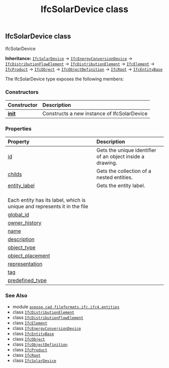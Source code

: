 ﻿---
title: IfcSolarDevice class
second_title: Aspose.CAD for Python via .NET API References
description: 
type: docs
weight: 6070
url: /python-net/aspose.cad.fileformats.ifc.ifc4.entities/ifcsolardevice/
is_root: false
---

## IfcSolarDevice class

IfcSolarDevice



**Inheritance:** [`IfcSolarDevice`](/cad/python-net/aspose.cad.fileformats.ifc.ifc4.entities/ifcsolardevice) → 
[`IfcEnergyConversionDevice`](/cad/python-net/aspose.cad.fileformats.ifc.ifc4.entities/ifcenergyconversiondevice) → 
[`IfcDistributionFlowElement`](/cad/python-net/aspose.cad.fileformats.ifc.ifc4.entities/ifcdistributionflowelement) → 
[`IfcDistributionElement`](/cad/python-net/aspose.cad.fileformats.ifc.ifc4.entities/ifcdistributionelement) → 
[`IfcElement`](/cad/python-net/aspose.cad.fileformats.ifc.ifc4.entities/ifcelement) → 
[`IfcProduct`](/cad/python-net/aspose.cad.fileformats.ifc.ifc4.entities/ifcproduct) → 
[`IfcObject`](/cad/python-net/aspose.cad.fileformats.ifc.ifc4.entities/ifcobject) → 
[`IfcObjectDefinition`](/cad/python-net/aspose.cad.fileformats.ifc.ifc4.entities/ifcobjectdefinition) → 
[`IfcRoot`](/cad/python-net/aspose.cad.fileformats.ifc.ifc4.entities/ifcroot) → 
[`IfcEntityBase`](/cad/python-net/aspose.cad.fileformats.ifc/ifcentitybase)



The IfcSolarDevice type exposes the following members:

### Constructors
| Constructor | Description |
| :- | :- |
| [__init__](/cad/python-net/aspose.cad.fileformats.ifc.ifc4.entities/ifcsolardevice/__init__/#) | Constructs a new instance of IfcSolarDevice |


### Properties
| Property | Description |
| :- | :- |
| [id](/cad/python-net/aspose.cad.fileformats.ifc.ifc4.entities/ifcsolardevice/id) | Gets the unique identifier of an object inside a drawing. |
| [childs](/cad/python-net/aspose.cad.fileformats.ifc.ifc4.entities/ifcsolardevice/childs) | Gets the collection of a nested entities. |
| [entity_label](/cad/python-net/aspose.cad.fileformats.ifc.ifc4.entities/ifcsolardevice/entity_label) | Gets the entity label.<br/>Each entity has its label, which is unique and represents it in the file |
| [global_id](/cad/python-net/aspose.cad.fileformats.ifc.ifc4.entities/ifcsolardevice/global_id) |  |
| [owner_history](/cad/python-net/aspose.cad.fileformats.ifc.ifc4.entities/ifcsolardevice/owner_history) |  |
| [name](/cad/python-net/aspose.cad.fileformats.ifc.ifc4.entities/ifcsolardevice/name) |  |
| [description](/cad/python-net/aspose.cad.fileformats.ifc.ifc4.entities/ifcsolardevice/description) |  |
| [object_type](/cad/python-net/aspose.cad.fileformats.ifc.ifc4.entities/ifcsolardevice/object_type) |  |
| [object_placement](/cad/python-net/aspose.cad.fileformats.ifc.ifc4.entities/ifcsolardevice/object_placement) |  |
| [representation](/cad/python-net/aspose.cad.fileformats.ifc.ifc4.entities/ifcsolardevice/representation) |  |
| [tag](/cad/python-net/aspose.cad.fileformats.ifc.ifc4.entities/ifcsolardevice/tag) |  |
| [predefined_type](/cad/python-net/aspose.cad.fileformats.ifc.ifc4.entities/ifcsolardevice/predefined_type) |  |



### See Also
* module [`aspose.cad.fileformats.ifc.ifc4.entities`](..)
* class [`IfcDistributionElement`](/cad/python-net/aspose.cad.fileformats.ifc.ifc4.entities/ifcdistributionelement)
* class [`IfcDistributionFlowElement`](/cad/python-net/aspose.cad.fileformats.ifc.ifc4.entities/ifcdistributionflowelement)
* class [`IfcElement`](/cad/python-net/aspose.cad.fileformats.ifc.ifc4.entities/ifcelement)
* class [`IfcEnergyConversionDevice`](/cad/python-net/aspose.cad.fileformats.ifc.ifc4.entities/ifcenergyconversiondevice)
* class [`IfcEntityBase`](/cad/python-net/aspose.cad.fileformats.ifc/ifcentitybase)
* class [`IfcObject`](/cad/python-net/aspose.cad.fileformats.ifc.ifc4.entities/ifcobject)
* class [`IfcObjectDefinition`](/cad/python-net/aspose.cad.fileformats.ifc.ifc4.entities/ifcobjectdefinition)
* class [`IfcProduct`](/cad/python-net/aspose.cad.fileformats.ifc.ifc4.entities/ifcproduct)
* class [`IfcRoot`](/cad/python-net/aspose.cad.fileformats.ifc.ifc4.entities/ifcroot)
* class [`IfcSolarDevice`](/cad/python-net/aspose.cad.fileformats.ifc.ifc4.entities/ifcsolardevice)

